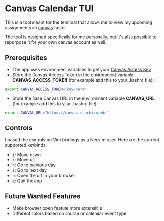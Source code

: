 # Canvas Calendar TUI

This is a tool meant for the terminal that allows me to view my upcoming assignments on [canvas](https://www.instructure.com/canvas) faster.

The tool is designed specifically for me personally, but it's also possible to repurpose it for your own canvas account as well.

## Prerequisites
- The app uses environment variables to get your [Canvas Access Key](https://community.canvaslms.com/t5/Admin-Guide/How-do-I-manage-API-access-tokens-as-an-admin/ta-p/89)
- Store the Canvas Access Token in the environment variable **CANVAS_ACCESS_TOKEN** (for example add this to your .bashrc file):
```bash
export CANVAS_ACCESS_TOKEN="key-here"
```
- Store the Base Canvas URL in the environment variable **CANVAS_URL** (for example add this to your .bashrc file):
```bash
export CANVAS_URL="https://canvas.csuchico.edu"
``````

## Controls
I based the controls on Vim bindings as a Neovim user. Here are the current supported keybinds:
- `j`: Move down
- `k`: Move up
- `h`: Go to previous day
- `l`: Go to next day
- `o`: Open the url in your browser
- `q`: Quit the app

## Future Wanted Features
- Make browser open feature more extensible
- Different colors based on course or calendar event type
